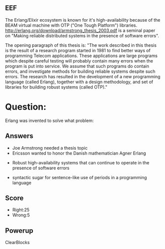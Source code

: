 ## EEF
The Erlang/Elixir ecosystem is known
for it's high-availability because of the BEAM
virtual machine with
OTP ("One Tough Platform") libraries.
http://erlang.org/download/armstrong_thesis_2003.pdf
is a seminal paper on "Making reliable
distributed systems
in the presence of
software errors".

The opening paragraph of this thesis is:
"The work described in this thesis is the result of a research program
started in 1981 to find better ways of programming Telecom applications.
These applications are large programs which despite careful
testing will probably contain many errors when the program is put into
service. We assume that such programs do contain errors, and investigate
methods for building reliable systems despite such errors.
The research has resulted in the development of a new programming
language (called Erlang), together with a design methodology, and set of
libraries for building robust systems (called OTP)."

# Question:
Erlang was invented to solve what problem:

## Answers
- Joe Armstrong needed a thesis topic
- Ericsson wanted to honor the Danish mathematician Agner Erlang
* Robust high-availability systems that can continue to operate in the presence of software errors
- syntactic sugar for sentence-like use of periods in a programming language


## Score
- Right:25
- Wrong:5

## Powerup
ClearBlocks

